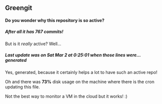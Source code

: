 ## Greengit

#### Do you wonder why this repository is so active?

##### After all it has 767 commits!

But is it *really* active? Well...

##### Last update was on Sat Mar 2 at 0:25:01 when those lines were... generated

Yes, generated, because it certainly helps a lot to have such an active repo!

Oh and there was **73%** disk usage on the machine
where there is the cron updating this file.

Not the best way to monitor a VM in the cloud but it works! :)
